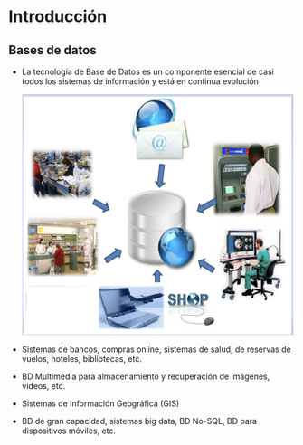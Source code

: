 # Introducción

## Bases de datos

* La tecnología de Base de Datos es un componente esencial de casi todos los sistemas de información y está en continua evolución

  ![BD y SI](img/bd-si.png)

* Sistemas de bancos, compras online, sistemas de salud, de reservas de vuelos, hoteles, bibliotecas, etc.
* BD Multimedia para almacenamiento y recuperación de imágenes, videos, etc.
* Sistemas de Información Geográfica (GIS)
* BD de gran capacidad, sistemas big data, BD No-SQL, BD para dispositivos móviles, etc.

